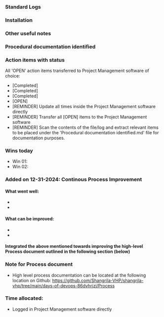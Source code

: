 ### Standard Logs

### Installation

### Other useful notes 

### Procedural documentation identified

### Action items with status
All 'OPEN' action items transferred to Project Management software of choice:
- [Completed] 
- [Completed]
- [Completed] 
- [OPEN] 
- [REMINDER] Update all times inside the Project Management software directly 
- [REMINDER] Transfer all [OPEN] items to the Project Management software 
- [REMINDER] Scan the contents of the file/log and extract relevant items to be placed under the 'Procedural documentation identified.md' file for documentation purposes.

### Wins today
- Win 01:
- Win 02: 

### Added on 12-31-2024: Continous Process Improvement
#### What went well:
- 
- 
#### What can be improved:
- 
- 
#### Integrated the above mentioned towards improving the high-level Process document outlined in the following section (below)


### Note for Process document
- High level process documentation can be located at the following location on Github: https://github.com/Shangrila-VHP/shangrila-vhp/tree/main/days-of-devops-86dvhrjzj/Process

### Time allocated: 
- Logged in Project Management software directly